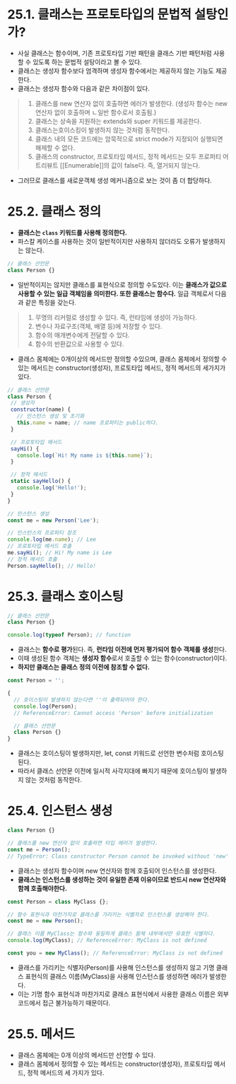 # 25.1. 클래스는 프로토타입의 문법적 설탕인가?
- 사실 클래스는 함수이며, 기존 프로토타입 기반 패턴을 클래스 기반 패턴처럼 사용할 수 있도록 하는 문법적 설탕이라고 볼 수 있다.
- 클래스는 생성자 함수보다 엄격하며 생성자 함수에서는 제공하지 않는 기능도 제공한다.
- 클래스는 생성자 함수와 다음과 같은 차이점이 있다.
  
> 1. 클래스를 new 연산자 없이 호출하면 에러가 발생한다. (생성자 함수는 new 연산자 없이 호출하며 ㄴ일반 함수로서 호출됨.)
> 2. 클래스는 상속을 지원하는 extends와 super 키워드를 제공한다.
> 3. 클래스는호이스킹이 발생하지 않는 것처럼 동작한다.
> 4. 클래스 내의 모든 코드에는 암묵적으로 strict mode가 지정되어 실행되면 해제할 수 없다.
> 5. 클래스의 constructor, 프로토타입 메서드, 정적 메서드는 모두 프로퍼티 어트리뷰트 [[Enumerable]]의 값이 false다. 즉, 열거되지 않는다.

 - 그러므로 클래스를 새로운객체 생성 메커니즘으로 보는 것이 좀 더 합당하다.

# 25.2. 클래스 정의 
- **클래스는 `class` 키워드를 사용해 정의한다.**
- 파스칼 케이스를 사용하는 것이 일반적이지만 사용하지 않더라도 오류가 발생하지는 않는다.
```javascript
// 클래스 선언문
class Person {}
```
- 일반적이지는 않지만 클래스를 표현식으로 정의할 수도있다. 이는 **클래스가 값으로 사용할 수 있는 일급 객체임을 의미한다. 또한 클래스는 함수다.** 일급 객체로서 다음과 같은 특징을 갖는다.

> 1. 무명의 리커럴로 생성할 수 있다. 즉, 런타임에 생성이 가능하다.
> 2. 변수나 자료구조(객체, 배열 등)에 저장할 수 있다.
> 3. 함수의 매개변수에게 전달할 수 있다.
> 4. 함수의 반환값으로 사용할 수 있다.

- 클래스 몸체에는 0개이상의 메서드만 정의할 수있으며, 클래스 몸체에서 정의할 수 있는 메서드는 constructor(생성자), 프로토타입 메서드, 정적 메서드의 세가지가 있다.
 ```javascript
// 클래스 선언문
class Person {
  // 생성자
  constructor(name) {
    // 인스턴스 생성 및 초기화
    this.name = name; // name 프로퍼티는 public하다.
  }

  // 프로토타입 메서드
  sayHi() {
    console.log(`Hi! My name is ${this.name}`);
  }

  // 정적 메서드
  static sayHello() {
    console.log('Hello!');
  }
}

// 인스턴스 생성
const me = new Person('Lee');

// 인스턴스의 프로퍼티 참조
console.log(me.name); // Lee
// 프로토타입 메서드 호출
me.sayHi(); // Hi! My name is Lee
// 정적 메서드 호출
Person.sayHello(); // Hello!
```

# 25.3. 클래스 호이스팅
```javascript
// 클래스 선언문
class Person {}

console.log(typeof Person); // function
```
- 클래스는 **함수로 평가**된다. 즉, **런타임 이전에 먼저 평가되어 함수 객체를 생성**한다.
- 이때 생성된 함수 객체는 **생성자 함수**로서 호출할 수 있는 함수(constructor)이다.
- **하지만 클래스는 클래스 정의 이전에 참조할 수 없다.**
```javascript
const Person = '';

{
  // 호이스팅이 발생하지 않는다면 ''이 출력되어야 한다.
  console.log(Person);
  // ReferenceError: Cannot access 'Person' before initialization

  // 클래스 선언문
  class Person {}
}
```
- 클래스는 호이스팅이 발생하지만, let, const 키워드로 선언한 변수처럼 호이스팅 된다.
- 따라서 클래스 선언문 이전에 일시적 사각지대에 빠지기 때문에 호이스팅이 발생하지 않는 것처럼 동작한다.

# 25.4. 인스턴스 생성
```javascript
class Person {}

// 클래스를 new 연산자 없이 호출하면 타입 에러가 발생한다.
const me = Person();
// TypeError: Class constructor Person cannot be invoked without 'new'
```
- 클래스는 생성자 함수이며 new 연산자와 함께 호출되어 인스턴스를 생성한다.
- **클래스는 인스턴스를 생성하는 것이 유일한 존재 이유이므로 반드시 new 연산자와 함께 호출해야한다.**
```javascript
const Person = class MyClass {};

// 함수 표현식과 마찬가지로 클래스를 가리키는 식별자로 인스턴스를 생성해야 한다.
const me = new Person();

// 클래스 이름 MyClass는 함수와 동일하게 클래스 몸체 내부에서만 유효한 식별자다.
console.log(MyClass); // ReferenceError: MyClass is not defined

const you = new MyClass(); // ReferenceError: MyClass is not defined
```
- 클래스를 가리키는 식별자(Person)를 사용해 인스턴스를 생성하지 않고 기명 클래스 표현식의 클래스 이름(MyClass)을 사용해 인스턴스를 생성하면 에러가 발생한다.
- 이는 기명 함수 표현식과 마찬가지로 클래스 표현식에서 사용한 클래스 이름은 외부 코드에서 접근 불가능하기 때문이다.

# 25.5. 메서드
- 클래스 몸체에는 0개 이상의 메서드만 선언할 수 있다.
- 클래스 몸체에서 정의할 수 있는 메서드는 constructor(생성자), 프로토타입 메서드, 정적 메서드의 세 가지가 있다.
